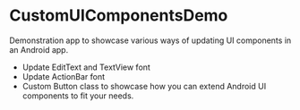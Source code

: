 # CustomUIComponentsDemo

Demonstration app to showcase various ways of updating UI components in an Android app. 
   + Update EditText and TextView font
   + Update ActionBar font
   + Custom Button class to showcase how you can extend Android UI components to fit your needs.

